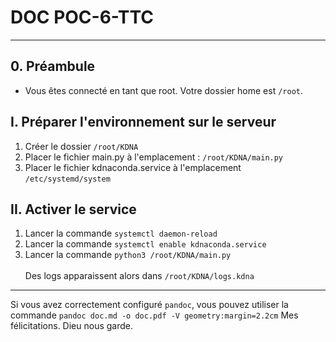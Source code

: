 
# DOC POC-6-TTC  

---

## 0. Préambule  
* Vous êtes connecté en tant que root. Votre dossier home est `/root`.  

## I. Préparer l'environnement sur le serveur  
1. Créer le dossier `/root/KDNA`  
2. Placer le fichier main.py à l'emplacement : `/root/KDNA/main.py`  
3. Placer le fichier kdnaconda.service à l'emplacement `/etc/systemd/system`  

## II. Activer le service  
1. Lancer la commande `systemctl daemon-reload`  
2. Lancer la commande `systemctl enable kdnaconda.service`  
3. Lancer la commande `python3 /root/KDNA/main.py`  
\
Des logs apparaissent alors dans `/root/KDNA/logs.kdna`  

---

Si vous avez correctement configuré `pandoc`, vous pouvez utiliser la commande `pandoc doc.md -o doc.pdf -V geometry:margin=2.2cm`
Mes félicitations. Dieu nous garde.  


